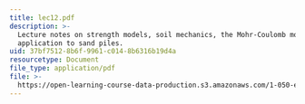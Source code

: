 ```yaml
---
title: lec12.pdf
description: >-
  Lecture notes on strength models, soil mechanics, the Mohr-Coulomb model, and
  application to sand piles.
uid: 37bf7512-8b6f-9961-c014-8b6316b19d4a
resourcetype: Document
file_type: application/pdf
file: >-
  https://open-learning-course-data-production.s3.amazonaws.com/1-050-engineering-mechanics-i-fall-2007/37bf75128b6f9961c0148b6316b19d4a_lec12.pdf
---
```

